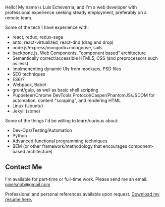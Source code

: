 

Hello! My name is Luis Echeverria, and I'm a web developer with professional experience seeking steady employment, preferably on a remote team.

Some of the tech I have experience with:

* react, redux, redux-saga
* antd, react-virtualized, react-dnd (drag and drop)
* node.js/express/mongodb+mongoose, sails
* backbone.js, Web Components, "component based" architecture
* Semantically correct/accessible HTML5, CSS (and preprocessors such as less)
* Implmenenting dynamic UIs from mockups, PSD files
* SEO techniques
* ES6/7
* Webpack, Babel
* grunt/gulp, as well as basic shell scripting
* Puppeteer/Chrome DevTools Protocol/Casper/PhantomJS/JSDOM for automation, content "scraping", and rendering HTML
* Linux (Ubuntu)
* Jekyll (some)

Some of the things I'd be willing to learn/curious about:

* Dev-Ops/Testing/Automation
* Python
* Advanced functional programming techniques
* BEM (or other framework/methodology that encourages component-based architecture)

## Contact Me

I'm available for part-time or full-time work. Please send me an email: pixelsnob@gmail.com

Professional and personal references available upon request. <a href="assets/pdfs/Luis_A_Echeverria_CV.pdf" target="_blank">Download my resume here.</a>
